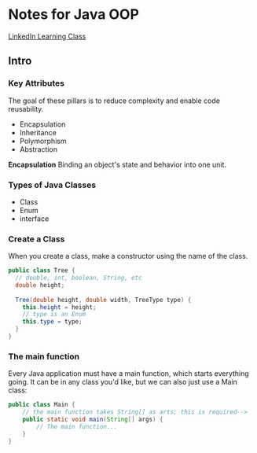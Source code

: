 # Notes for Java OOP

[LinkedIn Learning Class](https://www.linkedin.com/learning/java-object-oriented-programming-2/)

## Intro

### Key Attributes

The goal of these pillars is to reduce complexity and enable code reusability.

- Encapsulation
- Inheritance
- Polymorphism
- Abstraction

**Encapsulation**
Binding an object's state and behavior into one unit.


### Types of Java Classes

- Class
- Enum
- interface

### Create a Class

When you create a class, make a constructor using the name of the class.

```java
public class Tree {
  // double, int, boolean, String, etc
  double height;
  
  Tree(double height, double width, TreeType type) {
    this.height = height;
    // type is an Enum
    this.type = type;
  }
}
```

### The main function
Every Java application must have a main function, which starts everything going. It can be in any class you'd like, but we can also just use a Main class:
```java
public class Main {
    // the main function takes String[] as arts; this is required-->
    public static void main(String[] args) {
        // The main function...
    }
}
```



